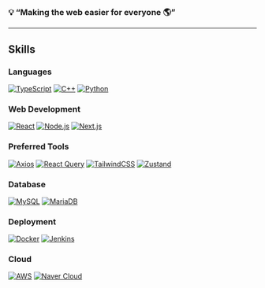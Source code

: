 ### 💡 “Making the web easier for everyone 🌎”

---

## Skills  

### Languages  
[![TypeScript](https://img.shields.io/badge/TypeScript-3178C6?style=flat&logo=typescript&logoColor=white)](https://www.typescriptlang.org/) 
[![C++](https://img.shields.io/badge/C++-00599C?style=flat&logo=cplusplus&logoColor=white)](https://isocpp.org/) 
[![Python](https://img.shields.io/badge/Python-3776AB?style=flat&logo=python&logoColor=white)](https://www.python.org/)  


### Web Development  
[![React](https://img.shields.io/badge/React-61DAFB?style=flat&logo=react&logoColor=black)](https://reactjs.org/) 
[![Node.js](https://img.shields.io/badge/Node.js-339933?style=flat&logo=nodedotjs&logoColor=white)](https://nodejs.org/) 
[![Next.js](https://img.shields.io/badge/Next.js-000000?style=flat&logo=nextdotjs&logoColor=white)](https://nextjs.org/)  


### Preferred Tools  
[![Axios](https://img.shields.io/badge/Axios-5A29E4?style=flat&logo=axios&logoColor=white)](https://axios-http.com/) 
[![React Query](https://img.shields.io/badge/React_Query-FF4154?style=flat&logo=reactquery&logoColor=white)](https://tanstack.com/query/latest) 
[![TailwindCSS](https://img.shields.io/badge/TailwindCSS-06B6D4?style=flat&logo=tailwindcss&logoColor=white)](https://tailwindcss.com/) 
[![Zustand](https://img.shields.io/badge/Zustand-000000?style=flat&logo=react&logoColor=white)](https://github.com/pmndrs/zustand)  


### Database  
[![MySQL](https://img.shields.io/badge/MySQL-4479A1?style=flat&logo=mysql&logoColor=white)](https://www.mysql.com/) 
[![MariaDB](https://img.shields.io/badge/MariaDB-003545?style=flat&logo=mariadb&logoColor=white)](https://mariadb.org/)  


### Deployment  
[![Docker](https://img.shields.io/badge/Docker-2496ED?style=flat&logo=docker&logoColor=white)](https://www.docker.com/) 
[![Jenkins](https://img.shields.io/badge/Jenkins-D24939?style=flat&logo=jenkins&logoColor=white)](https://www.jenkins.io/)  


### Cloud  
[![AWS](https://img.shields.io/badge/Amazon_AWS-232F3E?style=flat&logo=amazonaws&logoColor=white)](https://aws.amazon.com/) 
[![Naver Cloud](https://img.shields.io/badge/Naver_Cloud_Platform-03C75A?style=flat&logo=naver&logoColor=white)](https://www.ncloud.com/)  
